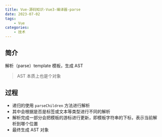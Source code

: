 ```yaml
---
title: Vue-源码知识-Vue3-编译器-parse
date: 2023-07-02
tags:
    - Vue
categories:
    - 技术
---
```


## 简介

解析（parse）template 模板，生成 AST

> AST 本质上也是个对象

## 过程

-   递归的使用 `parseChildren` 方法进行解析
-   其中会根据是否是标签或文本等类型进行不同的解析
-   解析完成一部分会把模板的游标进行更新，即模板字符串的下标，表示当前解析到哪个位置
-   最终生成 AST 对象
